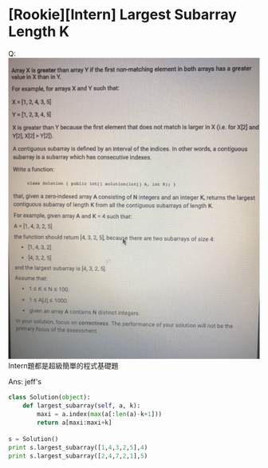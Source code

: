# [Rookie][Intern] Largest Subarray Length K

Q:
![img](..\imgs\Google.Largest_Subarray_Length_K.png)
Intern題都是超級簡單的程式基礎題

Ans:
jeff's
```python
class Solution(object):
    def largest_subarray(self, a, k):
        maxi = a.index(max(a[:len(a)-k+1]))
        return a[maxi:maxi+k]

s = Solution()
print s.largest_subarray([1,4,3,2,5],4)
print s.largest_subarray([2,4,7,2,1],5)
```